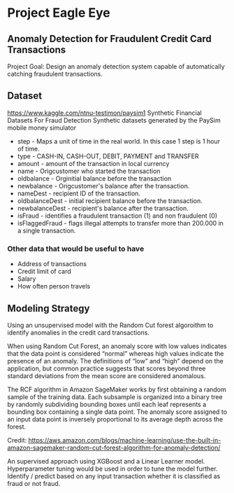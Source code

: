 # Project Eagle Eye
## Anomaly Detection for Fraudulent Credit Card Transactions

Project Goal: Design an anomaly detection system capable of automatically catching fraudulent transactions.

## Dataset
https://www.kaggle.com/ntnu-testimon/paysim1
Synthetic Financial Datasets For Fraud Detection
Synthetic datasets generated by the PaySim mobile money simulator
* step - Maps a unit of time in the real world. In this case 1 step is 1 hour of time.
* type - CASH-IN, CASH-OUT, DEBIT, PAYMENT and TRANSFER
* amount - amount of the transaction in local currency
* name - Origcustomer who started the transaction
* oldbalance - Orginitial balance before the transaction
* newbalance - Origcustomer's balance after the transaction.
* nameDest - recipient ID of the transaction.
* oldbalanceDest - initial recipient balance before the transaction.
* newbalanceDest - recipient's balance after the transaction.
* isFraud - identifies a fraudulent transaction (1) and non fraudulent (0)
* isFlaggedFraud - flags illegal attempts to transfer more than 200.000 in a single transaction.

### Other data that would be useful to have
* Address of transactions
* Credit limit of card
* Salary
* How often person travels

## Modeling Strategy
Using an unsupervised model with the Random Cut forest algoroithm to identify anomalies in the credit card transactions.  

When using Random Cut Forest, an anomaly score with low values indicates that the data point is considered “normal” whereas high values indicate the presence of an anomaly. The definitions of “low” and “high” depend on the application, but common practice suggests that scores beyond three standard deviations from the mean score are considered anomalous.

The RCF algorithm in Amazon SageMaker works by first obtaining a random sample of the training data. Each subsample is organized into a binary tree by randomly subdividing bounding boxes until each leaf represents a bounding box containing a single data point. The anomaly score assigned to an input data point is inversely proportional to its average depth across the forest. 

Credit: https://aws.amazon.com/blogs/machine-learning/use-the-built-in-amazon-sagemaker-random-cut-forest-algorithm-for-anomaly-detection/


An supervised approach using XGBoost and a Linear Learner model.  Hyperparameter tuning would be used in order to tune the model further. Identify / predict based on any input transaction whether it is classified as fraud or not fraud. 


